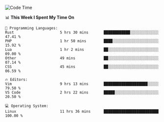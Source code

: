 <!-- [![Top Langs](https://github-readme-stats.vercel.app/api/top-langs/?username=gagahsyuja&theme=dracula&hide_border=true&border_radius=7)](https://github.com/anuraghazra/github-readme-stats) -->

<!--START_SECTION:waka-->
![Code Time](http://img.shields.io/badge/Code%20Time-258%20hrs%2025%20mins-blue)

📊 **This Week I Spent My Time On** 

```text
💬 Programming Languages: 
Rust                     5 hrs 30 mins       ████████████░░░░░░░░░░░░░   47.41 % 
PHP                      1 hr 50 mins        ████░░░░░░░░░░░░░░░░░░░░░   15.92 % 
Lua                      1 hr 2 mins         ██░░░░░░░░░░░░░░░░░░░░░░░   09.00 % 
Other                    49 mins             ██░░░░░░░░░░░░░░░░░░░░░░░   07.14 % 
CSS                      45 mins             ██░░░░░░░░░░░░░░░░░░░░░░░   06.59 % 

🔥 Editors: 
Vim                      9 hrs 13 mins       ████████████████████░░░░░   79.50 % 
VS Code                  2 hrs 22 mins       █████░░░░░░░░░░░░░░░░░░░░   20.50 % 

💻 Operating System: 
Linux                    11 hrs 36 mins      █████████████████████████   100.00 % 
```


<!--END_SECTION:waka-->
